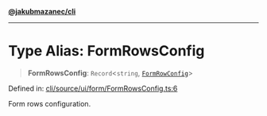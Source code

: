 [**@jakubmazanec/cli**](../README.md)

---

# Type Alias: FormRowsConfig

> **FormRowsConfig**: `Record`\<`string`, [`FormRowConfig`](FormRowConfig.md)\>

Defined in:
[cli/source/ui/form/FormRowsConfig.ts:6](https://github.com/jakubmazanec/tools/blob/b70ba93afff7f67760159378262d2c0b19cfed9e/packages/cli/source/ui/form/FormRowsConfig.ts#L6)

Form rows configuration.
